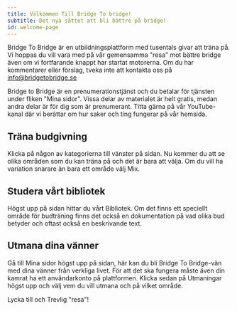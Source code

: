 ```yaml
---
title: Välkommen Till Bridge To bridge!
subtitle: Det nya sättet att bli bättre på bridge!
id: welcome-page
---
```


Bridge To Bridge är en utbildningsplattform med tusentals givar att träna på. Vi hoppas du vill vara med på vår gemensamma "resa" mot bättre bridge även om vi fortfarande knappt har startat motorerna. Om du har kommentarer eller förslag, tveka inte att kontakta oss på info@bridgetobridge.se

Bridge to Bridge är en prenumerationstjänst och du betalar för tjänsten under fliken "Mina sidor". Vissa delar av materialet är helt gratis, medan andra delar är för dig som är prenumerant. Titta gärna på vår YouTube-kanal där vi berättar om hur saker och ting fungerar på vår hemsida.

## Träna budgivning

Klicka på någon av kategorierna till vänster på sidan. Nu kommer du att se olika områden som du kan träna på och det är bara att välja. Om du vill ha variation snarare än bara ett område välj Mix.

## Studera vårt bibliotek

Högst upp på sidan hittar du vårt Bibliotek. Om det finns ett speciellt område för budträning finns det också en dokumentation på vad olika bud betyder och oftast också en beskrivande text.

## Utmana dina vänner

Gå till Mina sidor högst upp på sidan, här kan du bli Bridge To Bridge-vän med dina vänner från verkliga livet. För att det ska fungera måste även din kamrat ha ett användarkonto på plattformen. Klicka sedan på Utmaningar högst upp och välj vem du vill utmana och på vilket område.

Lycka till och Trevlig "resa"!
